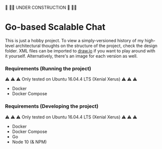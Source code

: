 :construction: :construction::construction: UNDER CONSTRUCTION :construction: :construction::construction:

# Go-based Scalable Chat

This is just a hobby project. To view a simply-versioned history of my high-level architectural thoughts on the structure of the project, check the design folder. XML files can be imported to [draw.io](https://www.draw.io/) if you want to play around with it yourself. Alternatively, there's an image for each version as well.

### Requirements (Running the project)

:warning: :warning: :warning: Only tested on Ubuntu 16.04.4 LTS (Xenial Xerus) :warning: :warning: :warning:

- Docker
- Docker Compose

### Requirements (Developing the project)

:warning: :warning: :warning: Only tested on Ubuntu 16.04.4 LTS (Xenial Xerus) :warning: :warning: :warning:

- Docker
- Docker Compose
- Go
- Node 10 (& NPM)
